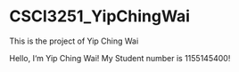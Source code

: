 # CSCI3251_YipChingWai
This is the project of Yip Ching Wai

Hello, I‘m Yip Ching Wai!
My Student number is 1155145400!
